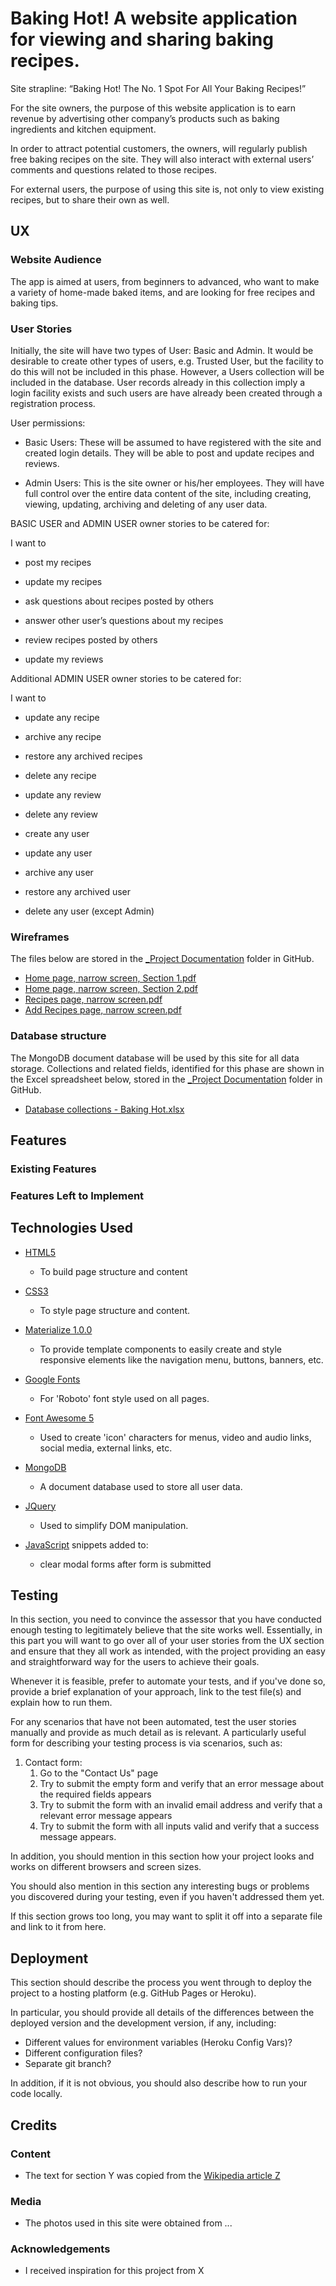 # Baking Hot! A website application for viewing and sharing baking recipes.

Site strapline: “Baking Hot! The No. 1 Spot For All Your Baking Recipes!”

For the site owners, the purpose of this website application is to earn revenue by advertising other company’s products such as baking ingredients and kitchen equipment.
 
In order to attract potential customers, the owners, will regularly publish free baking recipes on the site. They will also interact with external users’ comments and questions related to those recipes. 

For external users, the purpose of using this site is, not only to view existing recipes, but to share their own as well.

## UX
 
### Website Audience

The app is aimed at users, from beginners to advanced, who want to make a variety of home-made baked items, and are looking for free recipes and baking tips.

### User Stories

Initially, the site will have two types of User: Basic and Admin. It would be desirable to create other types of users, e.g. Trusted User, but the facility to do this will not be included in this phase. However, a Users collection will be included in the database. User records already in this collection imply a login facility exists and such users are have already been created through a registration process.


User permissions:

- Basic Users: These will be assumed to have registered with the site and created login details. They will be able to post and update recipes and reviews.

- Admin Users: This is the site owner or his/her employees. They will have full control over the entire data content of the site, including creating, viewing, updating, archiving and deleting of any user data.

BASIC USER and ADMIN USER owner stories to be catered for: 

I want to

- post my recipes

- update my recipes

- ask questions about recipes posted by others

- answer other user’s questions about my recipes

- review recipes posted by others

- update my reviews

Additional ADMIN USER owner stories to be catered for: 

I want to

- update any recipe

- archive any recipe

- restore any archived recipes

- delete any recipe

- update any review

- delete any review

- create any user

- update any user

- archive any user 

- restore any archived user

- delete any user (except Admin)

### Wireframes

The files below are stored in the [_Project Documentation](https://github.com/kevald1963/milestone-3-recipe-application/tree/master/_Project%20Documentation) folder in GitHub.

- [Home page, narrow screen, Section 1.pdf](https://github.com/kevald1963/milestone-3-recipe-application/blob/master/_Project%20Documentation/Home%20page%2C%20narrow%20screen%2C%20Section%201.pdf)
- [Home page, narrow screen, Section 2.pdf](https://github.com/kevald1963/milestone-3-recipe-application/blob/master/_Project%20Documentation/Home%20page%2C%20narrow%20screen%2C%20Section%202.pdf)
- [Recipes page, narrow screen.pdf](https://github.com/kevald1963/milestone-3-recipe-application/blob/master/_Project%20Documentation/Recipes%20page,%20narrow%20screen.pdf)
- [Add Recipes page, narrow screen.pdf](https://github.com/kevald1963/milestone-3-recipe-application/blob/master/_Project%20Documentation/Add%20Recipes%20page,%20narrow%20screen.pdf)

### Database structure

The MongoDB document database will be used by this site for all data storage. Collections and related fields, identified for this phase are shown in the Excel spreadsheet below, stored in the [_Project Documentation](https://github.com/kevald1963/milestone-3-recipe-application/tree/master/_Project%20Documentation) folder in GitHub.

- [Database collections - Baking Hot.xlsx](https://github.com/kevald1963/milestone-3-recipe-application/blob/master/_Project%20Documentation/Database%20collections%20-%20Baking%20Hot.xlsx)

## Features

### Existing Features

### Features Left to Implement

## Technologies Used

- [HTML5](https://www.w3.org/TR/html52/) 
  - To build page structure and content

- [CSS3](https://www.w3.org/standards/techs/css#w3c_all)
  - To style page structure and content.

- [Materialize 1.0.0](https://materializecss.com/)
  - To provide template components to easily create and style responsive elements like the navigation menu, buttons, banners, etc.

- [Google Fonts](https://fonts.google.com/)
  - For 'Roboto' font style used on all pages.

- [Font Awesome 5](https://fontawesome.com/icons?d=gallery)
  - Used to create 'icon' characters for menus, video and audio links, social media, external links, etc.

- [MongoDB](https://www.mongodb.com/)
  - A document database used to store all user data.

- [JQuery](https://jquery.com)
  - Used to simplify DOM manipulation.

- [JavaScript](https://www.w3schools.com/js/js_versions.asp) snippets added to:
  - clear modal forms after form is submitted

## Testing

In this section, you need to convince the assessor that you have conducted enough testing to legitimately believe that the site works well. Essentially, in this part you will want to go over all of your user stories from the UX section and ensure that they all work as intended, with the project providing an easy and straightforward way for the users to achieve their goals.

Whenever it is feasible, prefer to automate your tests, and if you've done so, provide a brief explanation of your approach, link to the test file(s) and explain how to run them.

For any scenarios that have not been automated, test the user stories manually and provide as much detail as is relevant. A particularly useful form for describing your testing process is via scenarios, such as:

1. Contact form:
    1. Go to the "Contact Us" page
    2. Try to submit the empty form and verify that an error message about the required fields appears
    3. Try to submit the form with an invalid email address and verify that a relevant error message appears
    4. Try to submit the form with all inputs valid and verify that a success message appears.

In addition, you should mention in this section how your project looks and works on different browsers and screen sizes.

You should also mention in this section any interesting bugs or problems you discovered during your testing, even if you haven't addressed them yet.

If this section grows too long, you may want to split it off into a separate file and link to it from here.

## Deployment

This section should describe the process you went through to deploy the project to a hosting platform (e.g. GitHub Pages or Heroku).

In particular, you should provide all details of the differences between the deployed version and the development version, if any, including:
- Different values for environment variables (Heroku Config Vars)?
- Different configuration files?
- Separate git branch?

In addition, if it is not obvious, you should also describe how to run your code locally.

## Credits

### Content
- The text for section Y was copied from the [Wikipedia article Z](https://en.wikipedia.org/wiki/Z)


### Media
- The photos used in this site were obtained from ...

### Acknowledgements

- I received inspiration for this project from X
